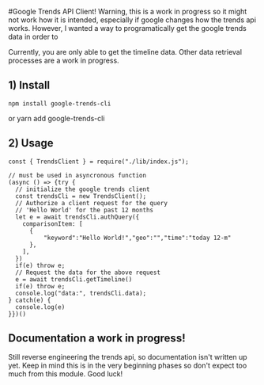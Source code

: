 #Google Trends API Client!
Warning, this is a work in progress so it might not work how it is intended, especially if google changes how the trends api works. However, I wanted a way to programatically get the google trends data in order to 

Currently, you are only able to get the timeline data. Other data retrieval processes are a work in progress.

## 1) Install
    npm install google-trends-cli
 or
	yarn add google-trends-cli

## 2) Usage 
    const { TrendsClient } = require("./lib/index.js");
    
    // must be used in asyncronous function
    (async () => {try {
      // initialize the google trends client
      const trendsCli = new TrendsClient();
      // Authorize a client request for the query 
      // 'Hello World' for the past 12 months 
      let e = await trendsCli.authQuery({
        comparisonItem: [
          { 
              "keyword":"Hello World!","geo":"","time":"today 12-m"
          },
        ],
      })
      if(e) throw e;
      // Request the data for the above request
      e = await trendsCli.getTimeline()
      if(e) throw e;
      console.log("data:", trendsCli.data);
    } catch(e) {
      console.log(e)
    }})()

## Documentation a work in progress!
Still reverse engineering the trends api, so documentation isn't written up yet. Keep in mind this is in the very beginning phases so don't expect too much from this module. Good luck!